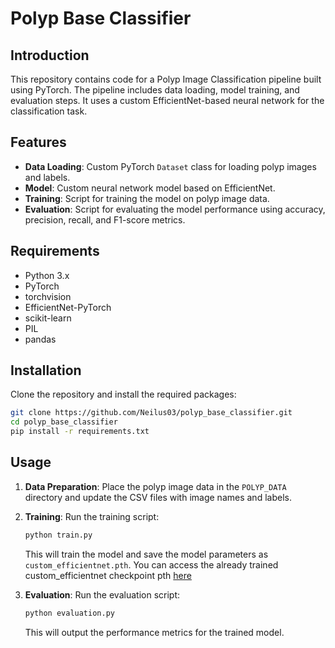 
# Polyp Base Classifier

## Introduction

This repository contains code for a Polyp Image Classification pipeline built using PyTorch. The pipeline includes data loading, model training, and evaluation steps. It uses a custom EfficientNet-based neural network for the classification task.

## Features

- **Data Loading**: Custom PyTorch `Dataset` class for loading polyp images and labels.
- **Model**: Custom neural network model based on EfficientNet.
- **Training**: Script for training the model on polyp image data.
- **Evaluation**: Script for evaluating the model performance using accuracy, precision, recall, and F1-score metrics.

## Requirements

- Python 3.x
- PyTorch
- torchvision
- EfficientNet-PyTorch
- scikit-learn
- PIL
- pandas

## Installation

Clone the repository and install the required packages:

```bash
git clone https://github.com/Neilus03/polyp_base_classifier.git
cd polyp_base_classifier
pip install -r requirements.txt
```

## Usage

1. **Data Preparation**: Place the polyp image data in the `POLYP_DATA` directory and update the CSV files with image names and labels.
   
2. **Training**: Run the training script:

    ```bash
    python train.py
    ```

    This will train the model and save the model parameters as `custom_efficientnet.pth`. You can access the already trained custom_efficientnet checkpoint pth [here](https://drive.google.com/file/d/1-JQsGozeD_SEvJAAMFexoynj0uDASlXf/view?usp=sharing)

4. **Evaluation**: Run the evaluation script:

    ```bash
    python evaluation.py
    ```

    This will output the performance metrics for the trained model.

